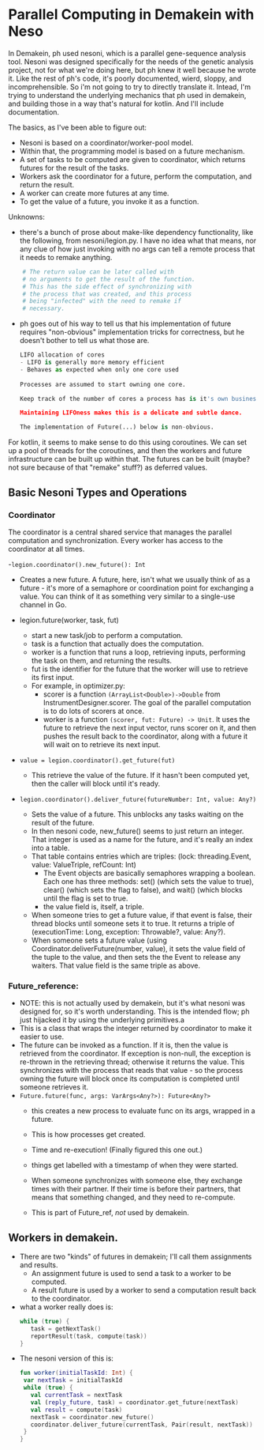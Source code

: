 # Parallel Computing in Demakein with Neso


In Demakein, ph used nesoni, which is a parallel gene-sequence analysis
tool. Nesoni was designed specifically for the needs of the genetic analysis
project, not for what we're doing here, but ph knew it well because he wrote it.
Like the rest of ph's code, it's poorly documented, wierd, sloppy, and
incomprehensible. So i'm not going to try to directly translate it. Intead,
I'm trying to understand the underlying mechanics that ph used in demakein,
and building those in a way that's natural for kotlin. And I'll include
documentation.

The basics, as I've been able to figure out:
- Nesoni is based on a coordinator/worker-pool model.
- Within that, the programming model is based on a future mechanism.
- A set of tasks to be computed are given to coordinator, which returns
  futures for the result of the tasks.
- Workers ask the coordinator for a future, perform the computation, and return
  the result.
- A worker can create more futures at any time.
- To get the value of a future, you invoke it as a function.

Unknowns:
- there's a bunch of prose about make-like dependency functionality, like
  the following, from nesoni/legion.py. I have no idea what that means,
  nor any clue of how just invoking with no args can tell a remote process
  that it needs to remake anything.

```python
    # The return value can be later called with
    # no arguments to get the result of the function.
    # This has the side effect of synchronizing with
    # the process that was created, and this process
    # being "infected" with the need to remake if
    # necessary.
  ```
- ph goes out of his way to tell us that his implementation of future
  requires "non-obvious" implementation tricks for correctness, but
  he doesn't bother to tell us what those are.
  
  ```python
  LIFO allocation of cores
  - LIFO is generally more memory efficient
  - Behaves as expected when only one core used
    
  Processes are assumed to start owning one core.

  Keep track of the number of cores a process has is it's own business.

  Maintaining LIFOness makes this is a delicate and subtle dance.  
  
  The implementation of Future(...) below is non-obvious.
  ```

For kotlin, it seems to make sense to do this using coroutines. We
can set up a pool of threads for the coroutines, and then the workers
and future infrastructure can be built up within that. The futures
can be built (maybe? not sure because of that "remake" stuff?) as
deferred values.

## Basic Nesoni Types and Operations

### Coordinator

The coordinator is a central shared service that manages
the parallel computation and synchronization. Every worker has
access to the coordinator at all times.

-`legion.coordinator().new_future(): Int`
   - Creates a new future. A future, here, isn't what we usually think of as
     a future - it's more of a semaphore or coordination point for exchanging
     a value. You can think of it as something very similar to a single-use
     channel in Go.
- legion.future(worker, task, fut)
  - start a new task/job to perform a computation. 
  - task is a function that actually does the computation.
  - worker is a function that runs a loop, retrieving inputs, performing
    the task on them, and returning the results.
  - fut is the identifier for the future that the worker will use to retrieve
    its first input.
  -  For example, in optimizer.py:
     - scorer is a function `(ArrayList<Double>)->Double` from InstrumentDesigner.scorer. The
       goal of the parallel computation is to do lots of scorers at once.
     - worker is a function  `(scorer, fut: Future) -> Unit`. It uses the future
       to retrieve the next input vector, runs scorer on it, and then pushes
       the result back to the coordinator, along with a future it will wait on
       to retrieve its next input.

- `value = legion.coordinator().get_future(fut)`
   - This retrieve the value of the future. If it hasn't been  computed yet,
     then the caller will block until it's ready.
- `legion.coordinator().deliver_future(futureNumber: Int, value: Any?)`
  - Sets the value of a future. This unblocks any tasks waiting on the
    result of the future.
  - In then nesoni code, new_future() seems to just return an integer. That
    integer is used as a name for the future, and it's really an index
    into a table.
  - That table contains entries which are triples: (lock: threading.Event, value: ValueTriple, refCount: Int)
    - The Event objects are basically semaphores wrapping a boolean. Each one has three
      methods: set() (which sets the value to true), clear() (which sets the  flag
      to  false), and wait() (which blocks until the flag is set to true.
     - the value field is, itself, a triple.
  - When someone tries to get a future value, if that event is false, their thread
    blocks until someone sets it to true. It returns a triple of
     (executionTime: Long, exception: Throwable?, value: Any?).
  - When someone sets a future value (using Coordinator.deliverFuture(number, value),
    it sets the value field of the tuple to the value, and then sets the
    the Event to release any waiters. That value field is the same triple as above.

### Future_reference:

- NOTE: this is not actually used by demakein, but it's what nesoni
   was designed for, so it's worth understanding. This is the intended
   flow; ph just hijacked it by using the underlying primitives.a
- This is a class that wraps the integer returned by coordinator to
   make it easier to use.
- The future can be invoked as a function. If it is, then the
  value is retrieved from the coordinator. If exception is non-null,
  the exception is re-thrown in the retrieving thread; otherwise
  it returns the value. This synchronizes with the process
  that reads that value - so the process owning the future will
  block once its computation is completed until someone retrieves it.
- `Future.future(func, args: VarArgs<Any?>): Future<Any?>`
  - this creates a new process to evaluate func on its args, wrapped in a future.
  - This is how processes get created.

  - Time and re-execution! (Finally figured this one out.)
  - things get labelled with a timestamp of when they were started.
  - When someone synchronizes with someone else, they exchange times with
    their partner. If their time is before their partners, that means that
    something changed, and they need to re-compute.
  - This is part of Future_ref, *not* used by demakein.

## Workers in demakein.
- There are two "kinds" of futures in demakein; I'll call them assignments
  and results.
  - An assignment future is used to send a task to a worker to be computed.
  - A result future is used by a worker to send a computation result back
    to the coordinator.
- what a worker really does is:
   ```kotlin
   while (true) {
      task = getNextTask()
      reportResult(task, compute(task))
   }
  ```
- The nesoni version of this is:
   ```kotlin
  fun worker(initialTaskId: Int) {
    var nextTask = initialTaskId
    while (true) {
      val currentTask = nextTask
      val (reply_future, task) = coordinator.get_future(nextTask)
      val result = compute(task)
      nextTask = coordinator.new_future()
      coordinator.deliver_future(currentTask, Pair(result, nextTask))
    }
  }
  ```


